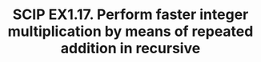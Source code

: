 ---
layout: post
title: SCIP EX1.17.  Perform faster integer multiplication by means of repeated addition in recursive
description: fast integer multiplication recursive

---
